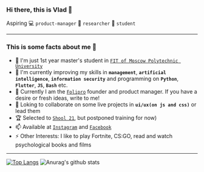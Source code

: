 ### Hi there, this is Vlad 👋

Aspiring  💻 `product-manager` 🔭 `researcher` 🧠 `student`

____

### This is some facts about me 🙌

- 🔭 I'm just 1st year master's student in [`FIT of Moscow Polytechnic University`](https://fit.mospolytech.ru)
- 🌱 I'm currently improving my skills in **`management`**, **`artificial intelligence`**, **`information security`** and programming on **`Python`**, **`Flutter`**, **`JS`**, **`Bash`** etc.
- 💭 Currently I am the [`Folipro`](https://folipro.ru) founder and product manager. If you have a desire or fresh ideas, write to me!
- 👯 Loking to collaborate on some live projects in **`ui/ux(on js and css)`** or lead them
- 🏆 Selected to [`Shool 21`](https://21-school.ru), but postponed training for now)
- 📫 Available at [`Instagram`](https://www.instagram.com/oconsuel) and [`Facebook`](https://www.facebook.com/oconsuel/)
- ⚡ Other Interests: I like to play Fortnite, CS:GO, read and watch psychological books and films

____

[![Top Langs](https://github-readme-stats.vercel.app/api/top-langs/?username=oconsuel)](https://github.com/anuraghazra/github-readme-stats)
![Anurag's github stats](https://github-readme-stats.vercel.app/api?username=oconsuel&theme=jolly&show_icons=true) 
